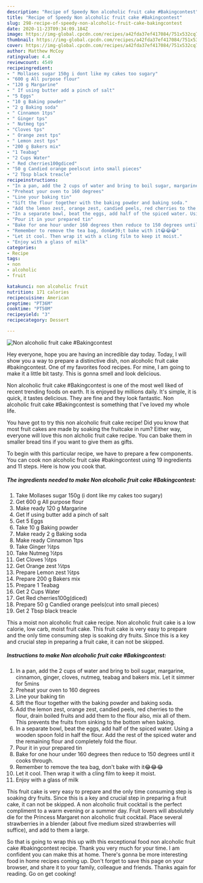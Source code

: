 ```yaml
---
description: "Recipe of Speedy Non alcoholic fruit cake #Bakingcontest"
title: "Recipe of Speedy Non alcoholic fruit cake #Bakingcontest"
slug: 298-recipe-of-speedy-non-alcoholic-fruit-cake-bakingcontest
date: 2020-11-23T09:34:09.184Z
image: https://img-global.cpcdn.com/recipes/a42fda37ef417084/751x532cq70/non-alcoholic-fruit-cake-bakingcontest-recipe-main-photo.jpg
thumbnail: https://img-global.cpcdn.com/recipes/a42fda37ef417084/751x532cq70/non-alcoholic-fruit-cake-bakingcontest-recipe-main-photo.jpg
cover: https://img-global.cpcdn.com/recipes/a42fda37ef417084/751x532cq70/non-alcoholic-fruit-cake-bakingcontest-recipe-main-photo.jpg
author: Matthew McCoy
ratingvalue: 4.4
reviewcount: 4549
recipeingredient:
- " Mollases sugar 150g i dont like my cakes too sugary"
- "600 g All purpose flour"
- "120 g Margarine"
- " If using butter add a pinch of salt"
- "5 Eggs"
- "10 g Baking powder"
- "2 g Baking soda"
- " Cinnamon 1tps"
- " Ginger tps"
- " Nutmeg tps"
- "Cloves tps"
- " Orange zest tps"
- " Lemon zest tps"
- "200 g Bakers mix"
- "1 Teabag"
- "2 Cups Water"
- " Red cherries100gdiced"
- "50 g Candied orange peelscut into small pieces"
- "2 Tbsp black treacle"
recipeinstructions:
- "In a pan, add the 2 cups of water and bring to boil sugar, margarine, cinnamon, ginger, cloves, nutmeg, teabag and bakers mix. Let it simmer for 5mins"
- "Preheat your oven to 160 degrees"
- "Line your baking tin"
- "Sift the flour together with the baking powder and baking soda."
- "Add the lemon zest, orange zest, candied peels, red cherries to the flour, drain boiled fruits and add them to the flour also, mix all of them. This prevents the fruits from sinking to the bottom when baking."
- "In a separate bowl, beat the eggs, add half of the spiced water. Using a wooden spoon fold in half the flour. Add the rest of the spiced water and the remaining flour and completely fold the flour."
- "Pour it in your prepared tin"
- "Bake for one hour under 160 degrees then reduce to 150 degrees until it cooks through."
- "Remember to remove the tea bag, don&#39;t bake with it😂😂😂"
- "Let it cool. Then wrap it with a cling film to keep it moist."
- "Enjoy with a glass of milk"
categories:
- Recipe
tags:
- non
- alcoholic
- fruit

katakunci: non alcoholic fruit 
nutrition: 171 calories
recipecuisine: American
preptime: "PT36M"
cooktime: "PT50M"
recipeyield: "3"
recipecategory: Dessert

---
```



![Non alcoholic fruit cake #Bakingcontest](https://img-global.cpcdn.com/recipes/a42fda37ef417084/751x532cq70/non-alcoholic-fruit-cake-bakingcontest-recipe-main-photo.jpg)

Hey everyone, hope you are having an incredible day today. Today, I will show you a way to prepare a distinctive dish, non alcoholic fruit cake #bakingcontest. One of my favorites food recipes. For mine, I am going to make it a little bit tasty. This is gonna smell and look delicious.

Non alcoholic fruit cake #Bakingcontest is one of the most well liked of recent trending foods on earth. It is enjoyed by millions daily. It's simple, it is quick, it tastes delicious. They are fine and they look fantastic. Non alcoholic fruit cake #Bakingcontest is something that I've loved my whole life.

You have got to try this non alcoholic fruit cake recipe! Did you know that most fruit cakes are made by soaking the fruitcake in rum? Either way, everyone will love this non alcholic fruit cake recipe. You can bake them in smaller bread tins if you want to give them as gifts.


To begin with this particular recipe, we have to prepare a few components. You can cook non alcoholic fruit cake #bakingcontest using 19 ingredients and 11 steps. Here is how you cook that.

<!--inarticleads1-->

##### The ingredients needed to make Non alcoholic fruit cake #Bakingcontest:

1. Take  Mollases sugar 150g (i dont like my cakes too sugary)
1. Get 600 g All purpose flour
1. Make ready 120 g Margarine
1. Get  If using butter add a pinch of salt
1. Get 5 Eggs
1. Take 10 g Baking powder
1. Make ready 2 g Baking soda
1. Make ready  Cinnamon 1tps
1. Take  Ginger ½tps
1. Take  Nutmeg ½tps
1. Get Cloves ½tps
1. Get  Orange zest ½tps
1. Prepare  Lemon zest ½tps
1. Prepare 200 g Bakers mix
1. Prepare 1 Teabag
1. Get 2 Cups Water
1. Get  Red cherries100g(diced)
1. Prepare 50 g Candied orange peels(cut into small pieces)
1. Get 2 Tbsp black treacle


This a moist non alcoholic fruit cake recipe. Non alcoholic fruit cake is a low calorie, low carb, moist fruit cake. This fruit cake is very easy to prepare and the only time consuming step is soaking dry fruits. Since this is a key and crucial step in preparing a fruit cake, it can not be skipped. 

<!--inarticleads2-->

##### Instructions to make Non alcoholic fruit cake #Bakingcontest:

1. In a pan, add the 2 cups of water and bring to boil sugar, margarine, cinnamon, ginger, cloves, nutmeg, teabag and bakers mix. Let it simmer for 5mins
1. Preheat your oven to 160 degrees
1. Line your baking tin
1. Sift the flour together with the baking powder and baking soda.
1. Add the lemon zest, orange zest, candied peels, red cherries to the flour, drain boiled fruits and add them to the flour also, mix all of them. This prevents the fruits from sinking to the bottom when baking.
1. In a separate bowl, beat the eggs, add half of the spiced water. Using a wooden spoon fold in half the flour. Add the rest of the spiced water and the remaining flour and completely fold the flour.
1. Pour it in your prepared tin
1. Bake for one hour under 160 degrees then reduce to 150 degrees until it cooks through.
1. Remember to remove the tea bag, don&#39;t bake with it😂😂😂
1. Let it cool. Then wrap it with a cling film to keep it moist.
1. Enjoy with a glass of milk


This fruit cake is very easy to prepare and the only time consuming step is soaking dry fruits. Since this is a key and crucial step in preparing a fruit cake, it can not be skipped. A non alcoholic fruit cocktail is the perfect compliment to a warm evening or a summer day. Fruit lovers will absolutely die for the Princess Margaret non alcoholic fruit cocktail. Place several strawberries in a blender (about five medium sized strawberries will suffice), and add to them a large. 

So that is going to wrap this up with this exceptional food non alcoholic fruit cake #bakingcontest recipe. Thank you very much for your time. I am confident you can make this at home. There's gonna be more interesting food in home recipes coming up. Don't forget to save this page on your browser, and share it to your family, colleague and friends. Thanks again for reading. Go on get cooking!

